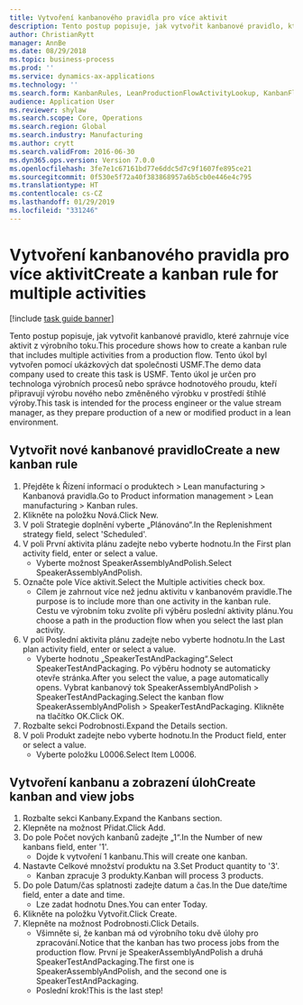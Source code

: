 ```yaml
---
title: Vytvoření kanbanového pravidla pro více aktivit
description: Tento postup popisuje, jak vytvořit kanbanové pravidlo, které zahrnuje více aktivit z výrobního toku.
author: ChristianRytt
manager: AnnBe
ms.date: 08/29/2018
ms.topic: business-process
ms.prod: ''
ms.service: dynamics-ax-applications
ms.technology: ''
ms.search.form: KanbanRules, LeanProductionFlowActivityLookup, KanbanFlowSelection, InventItemIdLookupSimple, KanbanCreateScheduled, Kanban
audience: Application User
ms.reviewer: shylaw
ms.search.scope: Core, Operations
ms.search.region: Global
ms.search.industry: Manufacturing
ms.author: crytt
ms.search.validFrom: 2016-06-30
ms.dyn365.ops.version: Version 7.0.0
ms.openlocfilehash: 3fe7e1c67161bd77e6ddc5d7c9f1607fe895ce21
ms.sourcegitcommit: 0f530e5f72a40f383868957a6b5cb0e446e4c795
ms.translationtype: HT
ms.contentlocale: cs-CZ
ms.lasthandoff: 01/29/2019
ms.locfileid: "331246"
---
```

# <a name="create-a-kanban-rule-for-multiple-activities"></a><span data-ttu-id="382f7-103">Vytvoření kanbanového pravidla pro více aktivit</span><span class="sxs-lookup"><span data-stu-id="382f7-103">Create a kanban rule for multiple activities</span></span>

[!include [task guide banner](../../includes/task-guide-banner.md)]

<span data-ttu-id="382f7-104">Tento postup popisuje, jak vytvořit kanbanové pravidlo, které zahrnuje více aktivit z výrobního toku.</span><span class="sxs-lookup"><span data-stu-id="382f7-104">This procedure shows how to create a kanban rule that includes multiple activities from a production flow.</span></span> <span data-ttu-id="382f7-105">Tento úkol byl vytvořen pomocí ukázkových dat společnosti USMF.</span><span class="sxs-lookup"><span data-stu-id="382f7-105">The demo data company used to create this task is USMF.</span></span> <span data-ttu-id="382f7-106">Tento úkol je určen pro technologa výrobních procesů nebo správce hodnotového proudu, kteří připravují výrobu nového nebo změněného výrobku v prostředí štíhlé výroby.</span><span class="sxs-lookup"><span data-stu-id="382f7-106">This task is intended for the process engineer or the value stream manager, as they prepare production of a new or modified product in a lean environment.</span></span>


## <a name="create-a-new-kanban-rule"></a><span data-ttu-id="382f7-107">Vytvořit nové kanbanové pravidlo</span><span class="sxs-lookup"><span data-stu-id="382f7-107">Create a new kanban rule</span></span>
1. <span data-ttu-id="382f7-108">Přejděte k Řízení informací o produktech > Lean manufacturing > Kanbanová pravidla.</span><span class="sxs-lookup"><span data-stu-id="382f7-108">Go to Product information management > Lean manufacturing > Kanban rules.</span></span>
2. <span data-ttu-id="382f7-109">Klikněte na položku Nová.</span><span class="sxs-lookup"><span data-stu-id="382f7-109">Click New.</span></span>
3. <span data-ttu-id="382f7-110">V poli Strategie doplnění vyberte „Plánováno“.</span><span class="sxs-lookup"><span data-stu-id="382f7-110">In the Replenishment strategy field, select 'Scheduled'.</span></span>
4. <span data-ttu-id="382f7-111">V poli První aktivita plánu zadejte nebo vyberte hodnotu.</span><span class="sxs-lookup"><span data-stu-id="382f7-111">In the First plan activity field, enter or select a value.</span></span>
    * <span data-ttu-id="382f7-112">Vyberte možnost SpeakerAssemblyAndPolish.</span><span class="sxs-lookup"><span data-stu-id="382f7-112">Select SpeakerAssemblyAndPolish.</span></span>  
5. <span data-ttu-id="382f7-113">Označte pole Více aktivit.</span><span class="sxs-lookup"><span data-stu-id="382f7-113">Select the Multiple activities check box.</span></span>
    * <span data-ttu-id="382f7-114">Cílem je zahrnout více než jednu aktivitu v kanbanovém pravidle.</span><span class="sxs-lookup"><span data-stu-id="382f7-114">The purpose is to include more than one activity in the kanban rule.</span></span> <span data-ttu-id="382f7-115">Cestu ve výrobním toku zvolíte při výběru poslední aktivity plánu.</span><span class="sxs-lookup"><span data-stu-id="382f7-115">You choose a path in the production flow when you select the last plan activity.</span></span>  
6. <span data-ttu-id="382f7-116">V poli Poslední aktivita plánu zadejte nebo vyberte hodnotu.</span><span class="sxs-lookup"><span data-stu-id="382f7-116">In the Last plan activity field, enter or select a value.</span></span>
    * <span data-ttu-id="382f7-117">Vyberte hodnotu „SpeakerTestAndPackaging“.</span><span class="sxs-lookup"><span data-stu-id="382f7-117">Select SpeakerTestAndPackaging.</span></span> <span data-ttu-id="382f7-118">Po výběru hodnoty se automaticky otevře stránka.</span><span class="sxs-lookup"><span data-stu-id="382f7-118">After you select the value, a page automatically opens.</span></span> <span data-ttu-id="382f7-119">Vybrat kanbanový tok SpeakerAssemblyAndPolish > SpeakerTestAndPackaging.</span><span class="sxs-lookup"><span data-stu-id="382f7-119">Select the kanban flow SpeakerAssemblyAndPolish > SpeakerTestAndPackaging.</span></span> <span data-ttu-id="382f7-120">Klikněte na tlačítko OK.</span><span class="sxs-lookup"><span data-stu-id="382f7-120">Click OK.</span></span>  
7. <span data-ttu-id="382f7-121">Rozbalte sekci Podrobnosti.</span><span class="sxs-lookup"><span data-stu-id="382f7-121">Expand the Details section.</span></span>
8. <span data-ttu-id="382f7-122">V poli Produkt zadejte nebo vyberte hodnotu.</span><span class="sxs-lookup"><span data-stu-id="382f7-122">In the Product field, enter or select a value.</span></span>
    * <span data-ttu-id="382f7-123">Vyberte položku L0006.</span><span class="sxs-lookup"><span data-stu-id="382f7-123">Select Item L0006.</span></span>  

## <a name="create-kanban-and-view-jobs"></a><span data-ttu-id="382f7-124">Vytvoření kanbanu a zobrazení úloh</span><span class="sxs-lookup"><span data-stu-id="382f7-124">Create kanban and view jobs</span></span>
1. <span data-ttu-id="382f7-125">Rozbalte sekci Kanbany.</span><span class="sxs-lookup"><span data-stu-id="382f7-125">Expand the Kanbans section.</span></span>
2. <span data-ttu-id="382f7-126">Klepněte na možnost Přidat.</span><span class="sxs-lookup"><span data-stu-id="382f7-126">Click Add.</span></span>
3. <span data-ttu-id="382f7-127">Do pole Počet nových kanbanů zadejte „1“.</span><span class="sxs-lookup"><span data-stu-id="382f7-127">In the Number of new kanbans field, enter '1'.</span></span>
    * <span data-ttu-id="382f7-128">Dojde k vytvoření 1 kanbanu.</span><span class="sxs-lookup"><span data-stu-id="382f7-128">This will create one kanban.</span></span>  
4. <span data-ttu-id="382f7-129">Nastavte Celkové množství produktu na 3.</span><span class="sxs-lookup"><span data-stu-id="382f7-129">Set Product quantity to '3'.</span></span>
    * <span data-ttu-id="382f7-130">Kanban zpracuje 3 produkty.</span><span class="sxs-lookup"><span data-stu-id="382f7-130">Kanban will process 3 products.</span></span>  
5. <span data-ttu-id="382f7-131">Do pole Datum/čas splatnosti zadejte datum a čas.</span><span class="sxs-lookup"><span data-stu-id="382f7-131">In the Due date/time field, enter a date and time.</span></span>
    * <span data-ttu-id="382f7-132">Lze zadat hodnotu Dnes.</span><span class="sxs-lookup"><span data-stu-id="382f7-132">You can enter Today.</span></span>  
6. <span data-ttu-id="382f7-133">Klikněte na položku Vytvořit.</span><span class="sxs-lookup"><span data-stu-id="382f7-133">Click Create.</span></span>
7. <span data-ttu-id="382f7-134">Klepněte na možnost Podrobnosti.</span><span class="sxs-lookup"><span data-stu-id="382f7-134">Click Details.</span></span>
    * <span data-ttu-id="382f7-135">Všimněte si, že kanban má od výrobního toku dvě úlohy pro zpracování.</span><span class="sxs-lookup"><span data-stu-id="382f7-135">Notice that the kanban has two process jobs from the production flow.</span></span> <span data-ttu-id="382f7-136">První je SpeakerAssemblyAndPolish a druhá SpeakerTestAndPackaging.</span><span class="sxs-lookup"><span data-stu-id="382f7-136">The first one is SpeakerAssemblyAndPolish, and the second one is SpeakerTestAndPackaging.</span></span>  
    * <span data-ttu-id="382f7-137">Poslední krok!</span><span class="sxs-lookup"><span data-stu-id="382f7-137">This is the last step!</span></span>  

